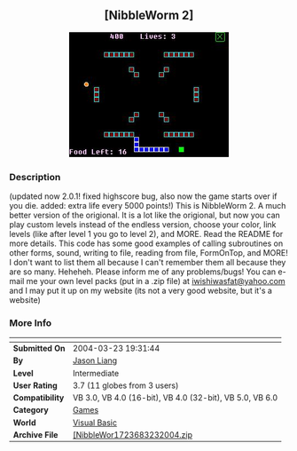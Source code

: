 ﻿<div align="center">

## \[NibbleWorm 2\]

<img src="PIC200436207192542.jpg">
</div>

### Description

(updated now 2.0.1! fixed highscore bug, also now the game starts over if you die. added: extra life every 5000 points!) This is NibbleWorm 2. A much better version of the origional. It is a lot like the origional, but now you can play custom levels instead of the endless version, choose your color, link levels (like after level 1 you go to level 2), and MORE. Read the README for more details. This code has some good examples of calling subroutines on other forms, sound, writing to file, reading from file, FormOnTop, and MORE! I don't want to list them all because I can't remember them all because they are so many. Heheheh. Please inform me of any problems/bugs! You can e-mail me your own level packs (put in a .zip file) at iwishiwasfat@yahoo.com and I may put it up on my website (its not a very good website, but it's a website)
 
### More Info
 


<span>             |<span>
---                |---
**Submitted On**   |2004-03-23 19:31:44
**By**             |[Jason Liang](https://github.com/Planet-Source-Code/PSCIndex/blob/master/ByAuthor/jason-liang.md)
**Level**          |Intermediate
**User Rating**    |3.7 (11 globes from 3 users)
**Compatibility**  |VB 3\.0, VB 4\.0 \(16\-bit\), VB 4\.0 \(32\-bit\), VB 5\.0, VB 6\.0
**Category**       |[Games](https://github.com/Planet-Source-Code/PSCIndex/blob/master/ByCategory/games__1-38.md)
**World**          |[Visual Basic](https://github.com/Planet-Source-Code/PSCIndex/blob/master/ByWorld/visual-basic.md)
**Archive File**   |[\[NibbleWor1723683232004\.zip](https://github.com/Planet-Source-Code/jason-liang-nibbleworm-2__1-52196/archive/master.zip)








